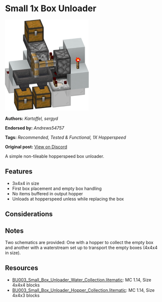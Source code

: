 # Small 1x Box Unloader
<img alt="Small_Box_Unloader_Hopper_Collection.png" src="images/Small_Box_Unloader_Hopper_Collection.png?raw=1" height="300px">

**Authors:** *Kartoffel, sergyd*

**Endorsed by:** *Andrews54757*

**Tags:** *Recommended, Tested & Functional, 1X Hopperspeed*

**Original post:** [View on Discord](https://discord.com/channels/1375556143186837695/1388317037826281663)

A simple non-tileable hopperspeed box unloader.
## Features
- 3x4x4 in size
- First box placement and empty box handling
- No items buffered in output hopper
- Unloads at hopperspeed unless while replacing the box
## Considerations

## Notes
Two schematics are provided: One with a hopper to collect the empty box and another with a waterstream set up to transport the empty boxes (4x4x4 in size).

## Resources
- [BU003_Small_Box_Unloader_Water_Collection.litematic](attachments/BU003_Small_Box_Unloader_Water_Collection.litematic): MC 1.14, Size 4x4x4 blocks
- [BU003_Small_Box_Unloader_Hopper_Collection.litematic](attachments/BU003_Small_Box_Unloader_Hopper_Collection.litematic): MC 1.14, Size 4x4x3 blocks
